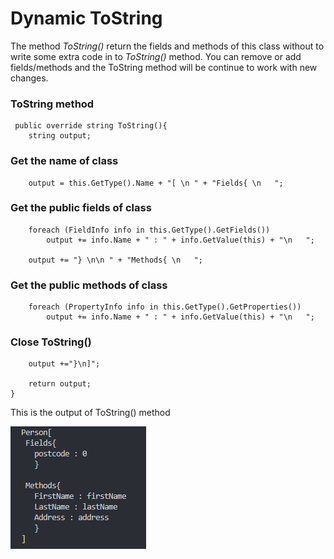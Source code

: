 # Dynamic ToString

The method *ToString()* return the fields and methods of this class without to write some extra code in to *ToString()* method.
You can remove or add fields/methods and the ToString method will be continue to work with new changes.

### ToString method
```
 public override string ToString(){
    string output;
```
### Get the name of class
```            
    output = this.GetType().Name + "[ \n " + "Fields{ \n   ";
```
### Get the **public** fields of class
```
    foreach (FieldInfo info in this.GetType().GetFields())
        output += info.Name + " : " + info.GetValue(this) + "\n   ";
            
    output += "} \n\n " + "Methods{ \n   ";
```
### Get the **public** methods of class
```
    foreach (PropertyInfo info in this.GetType().GetProperties())
        output += info.Name + " : " + info.GetValue(this) + "\n   ";
```
### Close ToString()  
```          
    output +="}\n]";             
            
    return output;
}
```

This is the output of ToString() method

![GitHub Logo](images/output.png)


